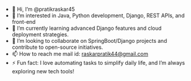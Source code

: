 - 👋 Hi, I’m @pratikraskar45
- 👀 I’m interested in Java, Python development, Django, REST APIs, and front-end
- 🌱 I’m currently learning advanced Django features and cloud deployment strategies.
- 💞️ I’m looking to collaborate on  SpringBoot/Django projects and contribute to open-source initiatives.
- 📫 How to reach me mail id: raskarpratik44@gmail.com
- ⚡ Fun fact: I love automating tasks to simplify daily life, and I’m always exploring new tech tools!

<!---
pratikraskar45/pratikraskar45 is a ✨ special ✨ repository because its `README.md` (this file) appears on your GitHub profile.
You can click the Preview link to take a look at your changes.
--->
